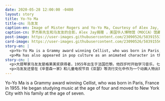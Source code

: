```yaml
---
date: 2020-05-28 12:00:00 -0400
layout: story
title: Yo-Yo Ma
title-cn: 马友友
caption-en: Image of Mister Rogers and Yo-Yo Ma, Courtesy of Alex Jay, Museum of Chinese in America (MOCA) Collection
caption-cn: 罗杰斯先生和马友友的合影，Alex Jay捐赠 ，美国华人博物馆（MOCCA）馆藏
post-image: https://user-images.githubusercontent.com/23090526/58391553-5a04cf80-8004-11e9-9a06-7e93998fc02f.jpg
card-image: https://user-images.githubusercontent.com/23090526/58391556-5b35fc80-8004-11e9-950c-b55654cd19dd.jpg
story-en: |
  <p>Yo-Yo Ma is a Grammy award winning Cellist, who was born in Paris, France in 1955. He began studying music at the age of four and moved to New York City with his family at the age of seven. He is a graduate of Julliard School and Harvard University. He has also received many accolades through his career including the National Medal of Honor (2001), and the Presidential Medal of Freedom (2011).</p>
  <p>Ma has also appeared in pop culture as an animated character in the Simpson, and the children’s television show Arthur. One specifically notable appearance was on the critically acclaimed children’s program Mister Rogers’ Neighborhood in 1985. While appearing on the program Ma became friends with the host Fred Rogers, who gave him advice on how to handle media attention and use his celebrity status for good.</p>
story-cn: |
  <p>大提琴家马友友是格莱美奖获得者，1955年出生于法国巴黎。他四岁时开始学习音乐，七岁时随家人移居纽约。他毕业于茱莉亚音乐学院和哈佛大学。在他的职业生涯中，他还获得了许多其它荣誉，包括2001年的国家荣誉勋章和2011年的总统自由勋章。</p>
  <p>马友友还曾在《辛普森一家》和儿童电视节目《亚瑟》等流行文化中作为一个动画人物出现过。1985年，在广受好评的儿童节目《罗杰斯先生的邻居》（Mister Roger’s Neighborhood）中，他有一次特别引人注目的亮相。因为做这个节目，马友友和主持人弗雷德∙罗杰斯（Fred Rogers）成为了朋友，罗杰斯给了他一些建议，告诉他如何妥善处理媒体的关注，并有效地利用他的名人效应。</p>
---
```

Yo-Yo Ma is a Grammy award winning Cellist, who was born in Paris, France in 1955. He began studying music at the age of four and moved to New York City with his family at the age of seven.
